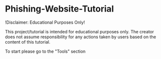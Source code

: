 # Phishing-Website-Tutorial
!Disclaimer: Educational Purposes Only!

This project/tutorial is intended for educational purposes only. The creator does not assume responsibility for any actions taken by users based on the content of this tutorial.

To start please go to the "Tools" section




